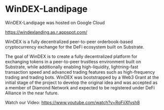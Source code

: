 # WinDEX-Landipage

WinDEX-Landipage was hosted on Google Cloud

https://windexlanding.as.r.appspot.com/

WinDEX is a fully decentralized peer-to-peer orderbook-based cryptocurrency exchange
for the DeFi ecosystem built on Substrate.

The goal of WinDEX is to create a fully decentralized platform for exchanging tokens in a peer-to-peer trustless environment built on Substrate, while additionally enabling high-liquidity, lightning-fast transaction speed and advanced trading features such as high-frequency trading and trading bots. WinDEX was bootstrapped by a Web3 Grant at the initial stage of the project to develop the original idea and was accepted as a member of Diamond Network and expected to be registered under DeFi Alliance in the near future.

Watch our Video: https://www.youtube.com/watch?v=RoFiiXfysh8
